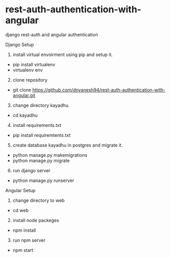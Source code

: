 # rest-auth-authentication-with-angular
django rest-auth and angular authentication

Django Setup

1.  install virtual envoirment using pip and setup it.
  - pip install virtualenv
  - virtualenv env
  
2.  clone repository
  - git clone https://github.com/dnyanesh94/rest-auth-authentication-with-angular.git

3.  change directory kayadhu.
  - cd kayadhu

4. install  requirements.txt
  - pip install requiremtents.txt
  
5. create database kayadhu in postgres and migrate it.
  - python manage.py makemigrations
  - python manage.py migrate

6. run django server
 - python manage.py runserver


Angular Setup

1. change directory to web
  - cd web


2. install node packeges
  - npm install
  
3. run npm server  
  - npm start
